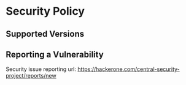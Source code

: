 # Security Policy

## Supported Versions


## Reporting a Vulnerability
Security issue reporting url: https://hackerone.com/central-security-project/reports/new
